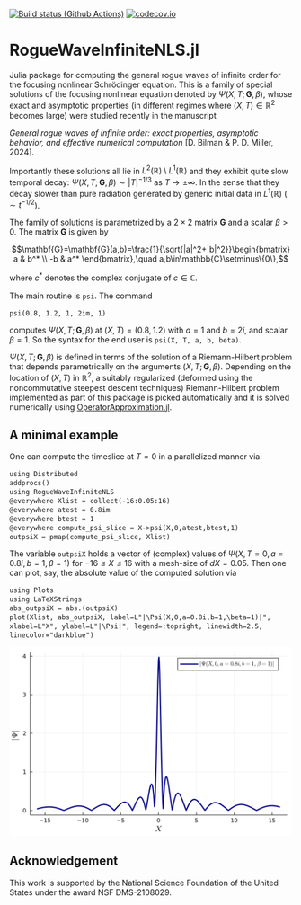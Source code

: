 [![Build status (Github Actions)](https://github.com/bilman/RogueWaveInfiniteNLS.jl/workflows/CI/badge.svg)](https://github.com/bilman/RogueWaveInfiniteNLS.jl/actions) [![codecov.io](http://codecov.io/github/bilman/RogueWaveInfiniteNLS.jl/coverage.svg?branch=main)](http://codecov.io/github/bilman/RogueWaveInfiniteNLS.jl?branch=main)

# RogueWaveInfiniteNLS.jl
Julia package for computing the general rogue waves of infinite order for the focusing nonlinear Schrödinger equation.
This is a family of special solutions of the focusing nonlinear equation denoted by $\Psi(X,T;\mathbf{G},\beta)$, whose exact and asymptotic properties (in different regimes where $(X,T)\in\mathbb{R}^2$ becomes large) were studied recently in the manuscript 

*General rogue waves of infinite order: exact properties, asymptotic behavior, and effective numerical computation* [D. Bilman & P. D. Miller, 2024]. 

Importantly these solutions all lie in $L^2(\mathbb{R})\setminus L^1(\mathbb{R})$ and they exhibit quite slow temporal decay: $\Psi(X,T;\mathbf{G},\beta)\sim |T|^{-1/3}$ as $T\to\pm\infty$. In the sense that they decay slower than pure radiation generated by generic initial data in $L^1(\mathbb{R})$ ($\sim t^{-1/2}$).

The family of solutions is parametrized by a $2\times 2$ matrix $\mathbf{G}$ and a scalar $\beta>0$. The matrix $\mathbf{G}$ is given by 
```math
\mathbf{G}=\mathbf{G}(a,b)=\frac{1}{\sqrt{|a|^2+|b|^2}}\begin{bmatrix} a & b^* \\ -b & a^* \end{bmatrix},\quad a,b\in\mathbb{C}\setminus\{0\},
```
 where $c^*$ denotes the complex conjugate of $c\in\mathbb{C}$.

The main routine is `psi`. The command
```code
psi(0.8, 1.2, 1, 2im, 1)
```
computes $\Psi(X,T;\mathbf{G},\beta)$ at $(X,T)=(0.8,1.2)$ with $a=1$ and $b=2i$, and scalar $\beta=1$. So the syntax for the end user is `psi(X, T, a, b, beta)`. 

$\Psi(X,T;\mathbf{G},\beta)$ is defined in terms of the solution of a Riemann-Hilbert problem that depends parametrically on the arguments $(X,T;\mathbf{G},\beta)$.
Depending on the location of $(X,T)$ in $\mathbb{R}^2$, a suitably regularized (deformed using the noncommutative steepest descent techniques) Riemann-Hilbert problem implemented as part of this package is picked automatically and it is solved numerically using [OperatorApproximation.jl](https://github.com/tomtrogdon/OperatorApproximation.jl/).

## A minimal example
One can compute the timeslice at $T=0$ in a parallelized manner via:
```code
using Distributed
addprocs()
using RogueWaveInfiniteNLS
@everywhere Xlist = collect(-16:0.05:16)
@everywhere atest = 0.8im
@everywhere btest = 1
@everywhere compute_psi_slice = X->psi(X,0,atest,btest,1)
outpsiX = pmap(compute_psi_slice, Xlist)
```

The variable `outpsiX` holds a vector of (complex) values of $\Psi(X,T=0,a=0.8i,b=1,\beta=1)$ for $-16\leq X \leq 16$ with a mesh-size of $dX=0.05$. Then one can plot, say, the absolute value of the computed solution via
```code
using Plots
using LaTeXStrings
abs_outpsiX = abs.(outpsiX)
plot(Xlist, abs_outpsiX, label=L"|\Psi(X,0,a=0.8i,b=1,\beta=1)|", xlabel=L"X", ylabel=L"|\Psi|", legend=:topright, linewidth=2.5, linecolor="darkblue")
```
![Rogue wave of infinite order](sample_plot.png)


## Acknowledgement
This work is supported by the National Science Foundation of the United States under the award NSF DMS-2108029.
